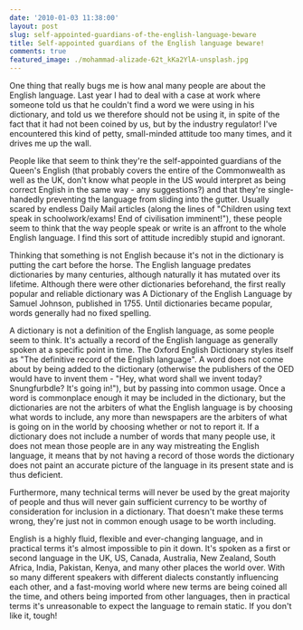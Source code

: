```yaml
---
date: '2010-01-03 11:38:00'
layout: post
slug: self-appointed-guardians-of-the-english-language-beware
title: Self-appointed guardians of the English language beware!
comments: true
featured_image: ./mohammad-alizade-62t_kKa2YlA-unsplash.jpg
---
```


One thing that really bugs me is how anal many people are about the English language. Last year I had to deal with a case at work where someone told us that he couldn't find a word we were using in his dictionary, and told us we therefore should not be using it, in spite of the fact that it had not been coined by us, but by the industry regulator! I've encountered this kind of petty, small-minded attitude too many times, and it drives me up the wall.  
  
People like that seem to think they're the self-appointed guardians of the Queen's English (that probably covers the entire of the Commonwealth as well as the UK, don't know what people in the US would interpret as being correct English in the same way - any suggestions?) and that they're single-handedly preventing the language from sliding into the gutter. Usually scared by endless Daily Mail articles (along the lines of "Children using text speak in schoolwork/exams! End of civilisation imminent!"), these people seem to think that the way people speak or write is an affront to the whole English language. I find this sort of attitude incredibly stupid and ignorant.  
  
Thinking that something is not English because it's not in the dictionary is putting the cart before the horse. The English language predates dictionaries by many centuries, although naturally it has mutated over its lifetime. Although there were other dictionaries beforehand, the first really popular and reliable dictionary was A Dictionary of the English Language by Samuel Johnson, published in 1755. Until dictionaries became popular, words generally had no fixed spelling.  
  
A dictionary is not a definition of the English language, as some people seem to think. It's actually a record of the English language as generally spoken at a specific point in time.  The Oxford English Dictionary styles itself as "The definitive record of the English language". A word does not come about by being added to the dictionary (otherwise the publishers of the OED would have to invent them - "Hey, what word shall we invent today? Snungfurbdle? It's going in!"), but by passing into common usage. Once a word is commonplace enough it may be included in the dictionary, but the dictionaries are not the arbiters of what the English language is by choosing what words to include, any more than newspapers are the arbiters of what is going on in the world by choosing whether or not to report it. If a dictionary does not include a number of words that many people use, it does not mean those people are in any way mistreating the English language, it means that by not having a record of those words the dictionary does not paint an accurate picture of the language in its present state and is thus deficient.  
  
Furthermore, many technical terms will never be used by the great majority of people and thus will never gain sufficient currency to be worthy of consideration for inclusion in a dictionary. That doesn't make these terms wrong, they're just not in common enough usage to be worth including.  
  
English is a highly fluid, flexible and ever-changing language, and in practical terms it's almost impossible to pin it down. It's spoken as a first or second language in the UK, US, Canada, Australia, New Zealand, South Africa, India, Pakistan, Kenya, and many other places the world over. With so many different speakers with different dialects constantly influencing each other, and a fast-moving world where new terms are being coined all the time, and others being imported from other languages, then in practical terms it's unreasonable to expect the language to remain static. If you don't like it, tough!

